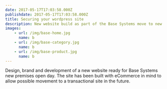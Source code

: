 ```yaml
---
date: 2017-05-17T17:03:58.000Z
publishdate: 2017-05-17T17:03:58.000Z
title: Securing your wordpress site
description: New website build as part of the Base Systems move to new larger premises.
images:
    - url: /img/base-home.jpg
      name: b
    - url: /img/base-category.jpg
      name: b
    - url: /img/base-product.jpg
      name: b
---
```

Design, brand and development of a new website ready for Base Systems new premises open day. The site has been built with eCommerce in mind to allow possible movement to a transactional site in the future.
